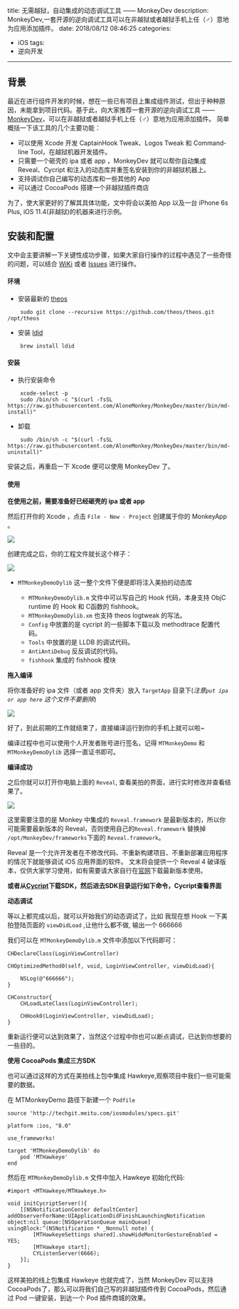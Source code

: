 
title: 无需越狱，自动集成的动态调试工具 —— MonkeyDev
description: MonkeyDev,一套开源的逆向调试工具可以在非越狱或者越狱手机上任（♂）意地为应用添加插件。
date: 2018/08/12 08:46:25
categories: 
- iOS
tags:
- 逆向开发

---

## 背景

最近在进行组件开发的时候，想在一些已有项目上集成组件测试，但出于种种原因，未能拿到项目代码。基于此，向大家推荐一套开源的逆向调试工具 —— [MonkeyDev](https://github.com/AloneMonkey/MonkeyDev)，可以在非越狱或者越狱手机上任（♂）意地为应用添加插件。
简单概括一下该工具的几个主要功能：

- 可以使用 Xcode 开发 CaptainHook Tweak、Logos Tweak 和 Command-line Tool，在越狱机器开发插件。
- 只需要一个砸壳的 ipa 或者 app ，MonkeyDev 就可以帮你自动集成 Reveal、Cycript 和注入的动态库并重签名安装到你的非越狱机器上。
- 支持调试你自己编写的动态库和一些其他的 App
- 可以通过 CocoaPods 搭建一个非越狱插件商店

为了，使大家更好的了解其具体功能，文中将会以美拍 App 以及一台 iPhone 6s Plus, iOS 11.4(非越狱)的机器来进行示例。

## 安装和配置

文中会主要讲解一下关键性成功步骤，如果大家自行操作的过程中遇见了一些奇怪的问题，可以结合 [WiKi](https://github.com/AloneMonkey/MonkeyDev/wiki/%E5%AE%89%E8%A3%85) 或者 [Issues](https://github.com/AloneMonkey/MonkeyDev/issues) 进行操作。

#### 环境

- 安装最新的 [theos](https://github.com/theos/theos/wiki/Installation)

```
    sudo git clone --recursive https://github.com/theos/theos.git /opt/theos
```

- 安装 [ldid](http://iphonedevwiki.net/index.php/Ldid)

```
    brew install ldid
```

#### 安装

- 执行安装命令

```
    xcode-select -p
    sudo /bin/sh -c "$(curl -fsSL https://raw.githubusercontent.com/AloneMonkey/MonkeyDev/master/bin/md-install)"
```

- 卸载

```
    sudo /bin/sh -c "$(curl -fsSL https://raw.githubusercontent.com/AloneMonkey/MonkeyDev/master/bin/md-uninstall)"
```

安装之后，再重启一下 Xcode 便可以使用 MonkeyDev 了。


#### 使用

**在使用之前，需要准备好已经砸壳的 ipa 或者 app**

然后打开你的 Xcode ，点击 `File - New - Project` 创建属于你的 MonkeyApp 。

![](https://github.com/KnightJoker/KnightJoker.github.io/blob/hexo/KJBlog/source/_posts/Img/Create_project.png?raw=true)

创建完成之后，你的工程文件就长这个样子：

![](https://github.com/KnightJoker/KnightJoker.github.io/blob/hexo/KJBlog/source/_posts/Img/Project_files.png?raw=true)

- `MTMonkeyDemoDylib` 这一整个文件下便是即将注入美拍的动态库

    + `MTMonkeyDemoDylib.m` 文件中可以写自己的 Hook 代码，本身支持 ObjC runtime 的 Hook 和 C函数的 fishhook。
    + `MTMonkeyDemoDylib.xm` 也支持 theos logtweak 的写法。
    + `Config` 中放置的是 cycript 的一些脚本下载以及 methodtrace 配置代码。
    + `Tools` 中放置的是 LLDB 的调试代码。
    + `AntiAntiDebug` 反反调试的代码。
    + `fishhook` 集成的 fishhook 模块
    
**拖入编译**

将你准备好的 ipa 文件（或者 app 文件夹）放入 `TargetApp` 目录下(*注意`put ipa or app here` 这个文件不要删除*)

![](https://github.com/KnightJoker/KnightJoker.github.io/blob/hexo/KJBlog/source/_posts/Img/IPA_path.png?raw=true)

好了，到此前期的工作就结束了，直接编译运行到你的手机上就可以啦~

编译过程中也可以使用个人开发者账号进行签名，记得 `MTMonkeyDemo` 和 `MTMonkeyDemoDylib` 选择一直证书即可。

**编译成功**

之后你就可以打开你电脑上面的 `Reveal`, 查看美拍的界面，进行实时修改并查看结果了。

![](https://github.com/KnightJoker/KnightJoker.github.io/blob/hexo/KJBlog/source/_posts/Img/meipai_ui.png?raw=true)

这里需要注意的是 Monkey 中集成的 `Reveal.framework` 是最新版本的，所以你可能需要最新版本的 Reveal，否则使用自己的`Reveal.framework` 替换掉 `/opt/MonkeyDev/frameworks`下面的 `Reveal.framework`。

Reveal 是一个允许开发者在不修改代码、不重新构建项目、不重新部署应用程序的情况下就能够调试 iOS 应用界面的软件。 文末将会提供一个 Reveal 4 破译版本，仅供大家学习使用，如有需要请大家自行在[官网](http://revealapp.com/download/)下载最新版本使用。


**或者从[Cycript](http://www.cycript.org/)下载SDK，然后进去SDK目录运行如下命令，Cycript查看界面**

**动态调试**

等以上都完成以后，就可以开始我们的动态调试了，比如 我现在想 Hook 一下美拍登陆页面的 `viewDidLoad` ,让他什么都不做, 输出一个 666666

我们可以在 `MTMonkeyDemoDylib.m` 文件中添加以下代码即可：

```
CHDeclareClass(LoginViewController)

CHOptimizedMethod0(self, void, LoginViewController, viewDidLoad){
    
    NSLog(@"666666");
}

CHConstructor{
    CHLoadLateClass(LoginViewController);

    CHHook0(LoginViewController, viewDidLoad);
}
```

重新运行便可以达到效果了，当然这个过程中你也可以断点调试，已达到你想要的一些目的。

**使用 CocoaPods 集成三方SDK**

也可以通过这样的方式在美拍线上包中集成 Hawkeye,观察项目中我们一些可能需要的数据。

在 MTMonkeyDemo 路径下新建一个 `Podfile`

```
source 'http://techgit.meitu.com/iosmodules/specs.git'

platform :ios, "8.0"

use_frameworks! 

target 'MTMonkeyDemoDylib' do
    pod 'MTHawkeye'
end

```

然后在 `MTMonkeyDemoDylib.m` 文件中加入 Hawkeye 初始化代码:

```
#import <MTHawkeye/MTHawkeye.h>

void initCycriptServer(){
    [[NSNotificationCenter defaultCenter] addObserverForName:UIApplicationDidFinishLaunchingNotification object:nil queue:[NSOperationQueue mainQueue] usingBlock:^(NSNotification * _Nonnull note) {
        [MTHawkeyeSettings shared].showHideMonitorGestureEnabled = YES;
        [MTHawkeye start];
        CYListenServer(6666);
    }];
}
```

这样美拍的线上包集成 Hawkeye 也就完成了，当然 MonkeyDev 可以支持 CocoaPods了，那么可以将我们自己写的非越狱插件传到 CocoaPods，然后通过 Pod 一键安装，到达一个 Pod 插件商城的效果。




